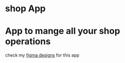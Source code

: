# shop App

# App to mange all your shop operations

check my [figma designs](https://www.figma.com/file/K5IqGGWbutEyrOvkvmrqeY/Shop-App?node-id=0%3A1) for this app 

